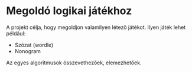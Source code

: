 # Megoldó logikai játékhoz

A projekt célja, hogy megoldjon valamilyen létező játékot. Ilyen játék lehet például:

  * Szózat (wordle)
  * Nonogram

Az egyes algoritmusok összevethezőek, elemezhetőek.
